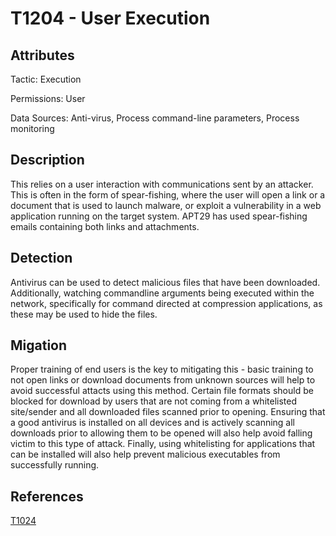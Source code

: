 # T1204 - User Execution 

## Attributes

Tactic: Execution 

Permissions: User 

Data Sources: Anti-virus, Process command-line parameters, Process monitoring

## Description 
This relies on a user interaction with communications sent by an attacker. This is often in the form of spear-fishing, where the user will open a link or a document that is used to launch malware, or exploit a vulnerability in a web application running on the target system. APT29 has used spear-fishing emails containing both links and attachments.  

## Detection 
Antivirus can be used to detect malicious files that have been downloaded. Additionally, watching commandline arguments being executed within the network, specifically for command directed at compression applications, as these may be used to hide the files. 


## Migation 
Proper training of end users is the key to mitigating this - basic training to not open links or download documents from unknown sources will help to avoid successful attacts using this method. Certain file formats should be blocked for download by users that are not coming from a whitelisted site/sender and all downloaded files scanned prior to opening. Ensuring that a good antivirus is installed on all devices and is actively scanning all downloads prior to allowing them to be opened will also help avoid falling victim to this type of attack. Finally, using whitelisting for applications that can be installed will also help prevent malicious executables from successfully running. 

## References
[T1024](https://attack.mitre.org/techniques/T1204/)
